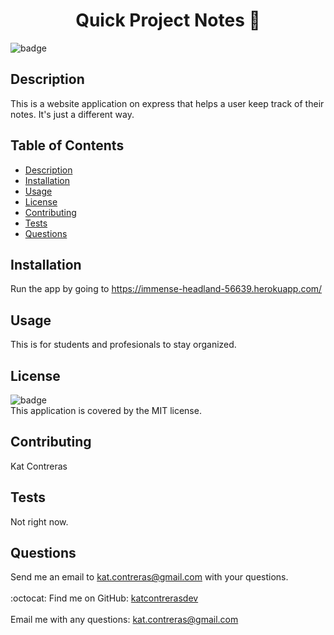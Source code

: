 
<h1 align="center">Quick Project Notes 🚀 </h1>

![badge](https://img.shields.io/badge/license-MIT-brightgreen)<br />
## Description
This is a website application on express that helps a user keep track of their notes. It's just a different way.
## Table of Contents
- [Description](#description)
- [Installation](#installation)
- [Usage](#usage)
- [License](#license)
- [Contributing](#contributing)
- [Tests](#tests)
- [Questions](#questions)
## Installation
Run the app by going to https://immense-headland-56639.herokuapp.com/
## Usage
This is for students and profesionals to stay organized.
## License
![badge](https://img.shields.io/badge/license-MIT-brightgreen)
<br />
This application is covered by the MIT license. 
## Contributing
Kat Contreras
## Tests
Not right now.
## Questions
Send me an email to kat.contreras@gmail.com with your questions. <br />
<br />
:octocat: Find me on GitHub: [katcontrerasdev](https://github.com/katcontrerasdev)<br />
<br />
Email me with any questions: kat.contreras@gmail.com<br /><br />
  